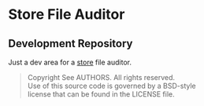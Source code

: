 # Store File Auditor
## Development Repository

Just a dev area for a [store](http://github.com/gholt/store) file auditor.

> Copyright See AUTHORS. All rights reserved.  
> Use of this source code is governed by a BSD-style  
> license that can be found in the LICENSE file.
